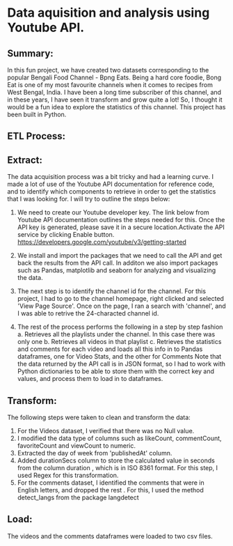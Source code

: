 # Data aquisition and analysis using Youtube API.

## Summary:

In this fun project, we have created two datasets corresponding to the popular Bengali Food Channel - Bpng Eats. Being a hard core foodie, Bong Eat is one of my most favourite channels
when it comes to recipes from West Bengal, India. I have been a long time subscriber of this channel, and in these years, I have seen it transform and grow quite a lot!
So, I thought it would be a fun idea to explore the statistics of this channel. This project has been built in Python.

## ETL Process:

## Extract:

The data acquisition process was a bit tricky and had a learning curve. I made a lot of use of the Youtube API documentation for reference code, and to identify which components to retrieve in order to 
get the statistics that I was looking for. I will try to outline the steps below:

1. We need to create our Youtube developer key. The link below from Youtube API documentation outlines the steps needed for this. Once the API key is generated, please save it in a secure location.Activate the 
   API service by clicking Enable button. 
   https://developers.google.com/youtube/v3/getting-started

2. We install and import the packages that we need to call the API and get back the results from the API call. In additon we also import packages such as Pandas, matplotlib and seaborn for analyzing and 
   visualizing the data.

3. The next step is to identify the channel id for the channel. For this project, I had to go to the channel homepage, right clicked and selected 'View Page Source'. Once on the page, I ran a search with
   'channel', and I was able to retrive the 24-characted channel id.
   
4. The rest of the process performs the following in a step by step fashion
   a. Retrieves all the playlists under the channel. In this case there was only one
   b. Retrieves all videos in that playlist
   c. Retrieves the statistics and comments for each video and loads all this info in to Pandas dataframes, one for Video Stats, and the other for Comments
   Note that the data returned by the API call is in JSON format, so I had to work with Python dictionaries to be able to store them with the correct key and values, and process them to load in to
   dataframes.

## Transform:

The following steps were taken to clean and transform the data:

1. For the Videos dataset, I verified that there was no Null value.
2. I modified the data type of columns such as likeCount, commentCount, favoriteCount and viewCount to numeric.
3. Extracted the day of week from 'publishedAt' column.
4. Added durationSecs column to store the calculated value in seconds from the column duration , which is in ISO 8361 format. For this step, I used Regex for this transformation.
5. For the comments dataset, I identified the comments that were in English letters, and dropped the rest . For this, I used the method detect_langs from the package langdetect

## Load:

The videos and the comments dataframes were loaded to two csv files.

